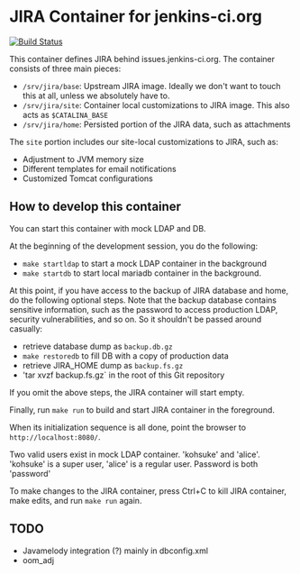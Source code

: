 # JIRA Container for jenkins-ci.org
[![Build Status](http://ci.jenkins-ci.org/buildStatus/icon?job=infra_jira)](http://ci.jenkins-ci.org/view/Infrastructure/job/infra_jira/)

This container defines JIRA behind issues.jenkins-ci.org.
The container consists of three main pieces:

* `/srv/jira/base`: Upstream JIRA image. Ideally we don't want to touch this at all, unless we absolutely have to.
* `/srv/jira/site`: Container local customizations to JIRA image. This also acts as `$CATALINA_BASE`
* `/srv/jira/home`: Persisted portion of the JIRA data, such as attachments

The `site` portion includes our site-local customizations to JIRA, such as:

* Adjustment to JVM memory size
* Different templates for email notifications
* Customized Tomcat configurations

## How to develop this container
You can start this container with mock LDAP and DB.

At the beginning of the development session, you do the following:

* `make startldap` to start a mock LDAP container in the background
* `make startdb` to start local mariadb container in the background.

At this point, if you have access to the backup of JIRA database and home, do the following optional steps.
Note that the backup database contains sensitive information, such as the password to access production LDAP,
security vulnerabilities, and so on. So it shouldn't be passed around casually:

* retrieve database dump as `backup.db.gz`
* `make restoredb` to fill DB with a copy of production data
* retrieve JIRA_HOME dump as `backup.fs.gz`
* 'tar xvzf backup.fs.gz` in the root of this Git repository

If you omit the above steps, the JIRA container will start empty.

Finally, run `make run` to build and start JIRA container in the foreground.

When its initialization sequence is all done, point the browser to `http://localhost:8080/`.

Two valid users exist in mock LDAP container. 'kohsuke' and 'alice'.
'kohsuke' is a super user, 'alice' is a regular user. Password is both 'password'

To make changes to the JIRA container, press Ctrl+C to kill JIRA container,
make edits, and run `make run` again.

## TODO
* Javamelody integration (?) mainly in dbconfig.xml
* oom_adj
